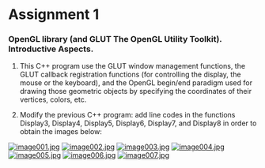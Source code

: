 # Assignment 1
### OpenGL library (and GLUT The OpenGL Utility Toolkit). Introductive Aspects.

1. This C++ program use the GLUT window management functions,
the GLUT callback registration functions (for controlling the display, the
mouse or the keyboard), and the OpenGL begin/end paradigm used
for drawing those geometric objects by specifying the coordinates of
their vertices, colors, etc.


2. Modify the previous C++ program: add line codes in the functions
Display3, Display4, Display5, Display6, Display7, and Display8 in order
to obtain the images below:

[![image001.jpg](https://i.postimg.cc/Y9XXK7p9/image001.jpg)](https://postimg.cc/jw76PGn0)
[![image002.jpg](https://i.postimg.cc/W4vY0SW2/image002.jpg)](https://postimg.cc/Wd57vmcK)
[![image003.jpg](https://i.postimg.cc/bwbFG4RC/image003.jpg)](https://postimg.cc/QF8qw4w1)
[![image004.jpg](https://i.postimg.cc/sXfnNxCq/image004.jpg)](https://postimg.cc/2qJFqz67)
[![image005.jpg](https://i.postimg.cc/Zqx7H326/image005.jpg)](https://postimg.cc/Z90xK9Tq)
[![image006.jpg](https://i.postimg.cc/xTB419LN/image006.jpg)](https://postimg.cc/gnqDMFSG)
[![image007.jpg](https://i.postimg.cc/pXmSvm5t/image007.jpg)](https://postimg.cc/w7d2cTkW)
